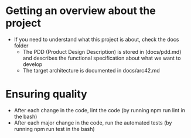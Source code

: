 # Getting an overview about the project

- If you need to understand what this project is about, check the docs folder
  - The PDD (Product Design Description) is stored in (docs/pdd.md) and describes the functional specification about what we want to develop
  - The target architecture is documented in docs/arc42.md

# Ensuring quality

- After each change in the code, lint the code (by running npm run lint in the bash)
- After each major change in the code, run the automated tests (by running npm run test in the bash)
